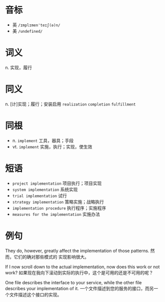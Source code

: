 # 音标

- 英 `/ɪmplɪmen'teɪʃ(ə)n/`
- 美 `/undefined/`

# 词义

n. 实现，履行


# 同义

n. [计]实现；履行；安装启用
`realization` `completion` `fulfillment`

# 同根

- n. `implement` 工具，器具；手段
- vt. `implement` 实施，执行；实现，使生效

# 短语

- `project implementation` 项目执行；项目实现
- `system implementation` 系统实现
- `trial implementation` 试行
- `strategy implementation` 策略实施；战略执行
- `implementation procedure` 执行程序；实施程序
- `measures for the implementation` 实施办法

# 例句

They do, however, greatly affect the implementation of those patterns.
然而，它们的确对那些模式的 实现影响很大。

If I now scroll down to the actual implementation, now does this work or not work?
如果现在我向下滚动到实际的执行中，这个是可用的还是不可用的呢？

One file describes the interface to your service, while the other file describes your implementation of it.
一个文件描述到您的服务的接口，而另一个文件描述这个接口的实现。


